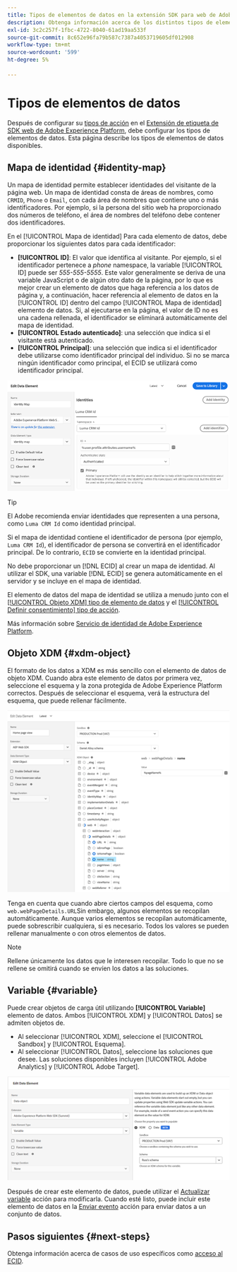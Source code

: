 ```yaml
---
title: Tipos de elementos de datos en la extensión SDK para web de Adobe Experience Platform
description: Obtenga información acerca de los distintos tipos de elementos de datos que proporciona la extensión de etiqueta del SDK web de Adobe Experience Platform.
exl-id: 3c2c257f-1fbc-4722-8040-61ad19aa533f
source-git-commit: 8c652e96fa79b587c7387a4053719605df012908
workflow-type: tm+mt
source-wordcount: '599'
ht-degree: 5%

---
```



# Tipos de elementos de datos

Después de configurar su [tipos de acción](action-types.md) en el [Extensión de etiqueta de SDK web de Adobe Experience Platform](web-sdk-extension-configuration.md), debe configurar los tipos de elementos de datos. Esta página describe los tipos de elementos de datos disponibles.

## Mapa de identidad {#identity-map}

Un mapa de identidad permite establecer identidades del visitante de la página web. Un mapa de identidad consta de áreas de nombres, como `CRMID`, `Phone` o `Email`, con cada área de nombres que contiene uno o más identificadores. Por ejemplo, si la persona del sitio web ha proporcionado dos números de teléfono, el área de nombres del teléfono debe contener dos identificadores.

En el [!UICONTROL Mapa de identidad] Para cada elemento de datos, debe proporcionar los siguientes datos para cada identificador:

* **[!UICONTROL ID]**: El valor que identifica al visitante. Por ejemplo, si el identificador pertenece a _phone_ namespace, la variable [!UICONTROL ID] puede ser _555-555-5555_. Este valor generalmente se deriva de una variable JavaScript o de algún otro dato de la página, por lo que es mejor crear un elemento de datos que haga referencia a los datos de página y, a continuación, hacer referencia al elemento de datos en la [!UICONTROL ID] dentro del campo [!UICONTROL Mapa de identidad] elemento de datos. Si, al ejecutarse en la página, el valor de ID no es una cadena rellenada, el identificador se eliminará automáticamente del mapa de identidad.
* **[!UICONTROL Estado autenticado]**: una selección que indica si el visitante está autenticado.
* **[!UICONTROL Principal]**: una selección que indica si el identificador debe utilizarse como identificador principal del individuo. Si no se marca ningún identificador como principal, el ECID se utilizará como identificador principal.

![Imagen de la IU que muestra la pantalla Editar elemento de datos.](assets/identity-map-data-element.png)

>[!TIP]
>
>El Adobe recomienda enviar identidades que representen a una persona, como `Luma CRM Id` como identidad principal.
>
>Si el mapa de identidad contiene el identificador de persona (por ejemplo, `Luma CRM Id`), el identificador de persona se convertirá en el identificador principal. De lo contrario, `ECID` se convierte en la identidad principal.

No debe proporcionar un [!DNL ECID] al crear un mapa de identidad. Al utilizar el SDK, una variable [!DNL ECID] se genera automáticamente en el servidor y se incluye en el mapa de identidad.

El elemento de datos del mapa de identidad se utiliza a menudo junto con el [[!UICONTROL Objeto XDM] tipo de elemento de datos](#xdm-object) y el [[!UICONTROL Definir consentimiento] tipo de acción](action-types.md#set-consent).

Más información sobre [Servicio de identidad de Adobe Experience Platform](../../../../identity-service/home.md).

## Objeto XDM {#xdm-object}

El formato de los datos a XDM es más sencillo con el elemento de datos de objeto XDM. Cuando abra este elemento de datos por primera vez, seleccione el esquema y la zona protegida de Adobe Experience Platform correctos. Después de seleccionar el esquema, verá la estructura del esquema, que puede rellenar fácilmente.

![Imagen de la IU que muestra la estructura de objetos XDM.](assets/XDM-object.png)

Tenga en cuenta que cuando abre ciertos campos del esquema, como `web.webPageDetails.URL`Sin embargo, algunos elementos se recopilan automáticamente. Aunque varios elementos se recopilan automáticamente, puede sobrescribir cualquiera, si es necesario. Todos los valores se pueden rellenar manualmente o con otros elementos de datos.

>[!NOTE]
>
>Rellene únicamente los datos que le interesen recopilar. Todo lo que no se rellene se omitirá cuando se envíen los datos a las soluciones.

## Variable {#variable}

Puede crear objetos de carga útil utilizando **[!UICONTROL Variable]** elemento de datos. Ambos [!UICONTROL XDM] y [!UICONTROL Datos] se admiten objetos de.

* Al seleccionar [!UICONTROL XDM], seleccione el [!UICONTROL Sandbox] y [!UICONTROL Esquema].
* Al seleccionar [!UICONTROL Datos], seleccione las soluciones que desee. Las soluciones disponibles incluyen [!UICONTROL Adobe Analytics] y [!UICONTROL Adobe Target].

![Imagen de la interfaz de usuario de etiquetas que muestra las opciones del elemento de datos.](assets/variable-data-element.png)

Después de crear este elemento de datos, puede utilizar el [Actualizar variable](./action-types.md#update-variable) acción para modificarla. Cuando esté listo, puede incluir este elemento de datos en la [Enviar evento](./action-types.md#send-event) acción para enviar datos a un conjunto de datos.

## Pasos siguientes {#next-steps}

Obtenga información acerca de casos de uso específicos como [acceso al ECID](accessing-the-ecid.md).
